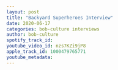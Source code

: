 ```yaml
---
layout: post
title: "Backyard Superheroes Interview"
date: 2020-06-17
categories: bob-culture interviews
author: bob-culture
spotify_track_id: 
youtube_video_id: nzs7KZi9jP8
apple_track_id: 1000479765771
youtube_metadata: 
---
```

